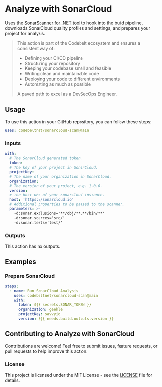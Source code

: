 # Analyze with SonarCloud

Uses the [SonarScanner for .NET tool](https://www.nuget.org/packages/dotnet-sonarscanner) to hook into the build pipeline, downloads SonarCloud quality profiles and settings, and prepares your project for analysis.

> This action is part of the Codebelt ecosystem and ensures a consistent way of: 
> 
> - Defining your CI/CD pipeline 
> - Structuring your repository
> - Keeping your codebase small and feasible
> - Writing clean and maintainable code
> - Deploying your code to different environments
> - Automating as much as possible
>
> A paved path to excel as a DevSecOps Engineer.

## Usage

To use this action in your GitHub repository, you can follow these steps:

```yaml
uses: codebeltnet/sonarcloud-scan@main
```

### Inputs

```yaml
with:
  # The SonarCloud generated token.
  token:
  # The key of your project in SonarCloud.
  projectKey:
  # The name of your organization in SonarCloud.
  organization:
  # The version of your project, e.g. 1.0.0.
  version:
  # The host URL of your SonarCloud instance.
  host: 'https://sonarcloud.io'
  # Additional properties to be passed to the scanner.
  parameters: >-
    -d:sonar.exclusions='**/obj/**,**/bin/**'
    -d:sonar.sources='src/'
    -d:sonar.tests='test/'
```

### Outputs

This action has no outputs.

## Examples

### Prepare SonarCloud

```yaml
steps:
  - name: Run SonarCloud Analysis
    uses: codebeltnet/sonarcloud-scan@main
    with:
      token: ${{ secrets.SONAR_TOKEN }}
      organization: geekle
      projectKey: savvyio
      version: ${{ needs.build.outputs.version }}
```

## Contributing to Analyze with SonarCloud

Contributions are welcome! 
Feel free to submit issues, feature requests, or pull requests to help improve this action.

### License

This project is licensed under the MIT License - see the [LICENSE](LICENSE) file for details.
